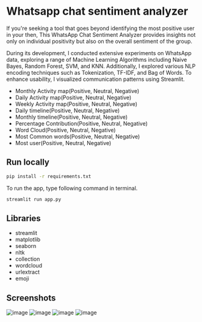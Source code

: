 
# Whatsapp chat sentiment analyzer

If you're seeking a tool that goes beyond identifying the most positive user in your then, This WhatsApp Chat Sentiment Analyzer provides insights not only on individual positivity but also on the overall sentiment of the group.

During its development, I conducted extensive experiments on WhatsApp data, exploring a range of Machine Learning Algorithms including Naive Bayes, Random Forest, SVM, and KNN. Additionally, I explored various NLP encoding techniques such as Tokenization, TF-IDF, and Bag of Words. To enhance usability, I visualized communication patterns using Streamlit.

- Monthly Activity map(Positive, Neutral, Negative)
- Daily Activity map(Positive, Neutral, Negative)
- Weekly Activity map(Positive, Neutral, Negative)
- Daily timeline(Positive, Neutral, Negative)
- Monthly timeline(Positive, Neutral, Negative)
- Percentage Contribution(Positive, Neutral, Negative)
- Word Cloud(Positive, Neutral, Negative)
- Most Common words(Positive, Neutral, Negative)
- Most user(Positive, Neutral, Negative)


## Run locally

```bash
pip install -r requirements.txt
```

To run the app, type following command in terminal. 
```bash
streamlit run app.py
```

## Libraries

- streamlit
- matplotlib
- seaborn
- nltk
- collection
- wordcloud
- urlextract
- emoji


## Screenshots

![image](https://github.com/vaish06navi/WhatsApp-Chat-Sentiment-Analyzer/assets/132326467/90143267-b8ba-466a-bda4-baee25ff280a)
![image](https://github.com/vaish06navi/WhatsApp-Chat-Sentiment-Analyzer/assets/132326467/7188853e-0649-4541-bc67-748baa4c041a)
![image](https://github.com/vaish06navi/WhatsApp-Chat-Sentiment-Analyzer/assets/132326467/691db940-3d28-4081-8704-e87f28fd56b8)
![image](https://github.com/vaish06navi/WhatsApp-Chat-Sentiment-Analyzer/assets/132326467/68825970-fa5f-4e19-90a5-6ae809644ca3)






